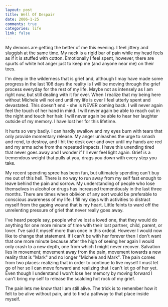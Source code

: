 ```yaml
--- 
layout: post
title: Well Of Despair
date: 2006-1-25
comments: true
categories: life
link: false
---
```

My demons are getting the better of me this evening. I feel jittery and sluggish at the same time. My neck is a rigid bar of pain while my head feels as if it is stuffed with cotton. Emotionally I feel spent, however, there are spurts of white hot anger just to keep me (and anyone near me) on their toes.

I'm deep in the wilderness that is grief and, although I may have made some progress in the last 108 days the reality is I will be moving through the grief process everyday for the rest of my life. Maybe not as intensely as I am right now, but still dealing with it for ever. When I realize that my being here without Michele will not end until my life is over I feel utterly spent and devastated. This doesn't end - she is NEVER coming back. I will never again feel the touch of her hand in mind. I will never again be able to reach out in the night and touch her hair. I will never again be able to hear her laughter outside of my memory. I have lost her for this lifetime.

It hurts so very badly. I can hardly swallow and my eyes burn with tears that only provide momentary release. My anger unleashes the urge to smash and rend, to destroy, and I hit the desk over and over until my hands are red and my arms ache from the repeated impacts. I have this unending tired that never goes away and I wonder if I'll ever feel light again. Grief is a tremendous weight that pulls at you, drags you down with every step you take.

My recent spending spree has been fun, but ultimately spending can't buy me out of this hell. There is no way to run away from my self fast enough to leave behind the pain and sorrow. My understanding of people who lose themselves in alcohol or drugs has increased tremendously in the last three months. There are times when oblivion of any sort would be preferable to conscious awareness of my life. I fill my days with activities to distract myself from the gaping wound that is my heart. Little feints to ward off the unrelenting pressure of grief that never really goes away.

I've heard people say, people who've lost a loved one, that they would do anything for one more minute of time with their lost partner, child, parent, or lover. I've said it myself more than once in this ordeal. However I would now like to change that statement. If I can't be with her forever then I don't want that one more minute because after the high of seeing her again I would only crash to a new depth, one from which I might never recover. Salvation lies in movement; movement away from the pain, movement towards a new reality that is "Mark" and no longer "Michele and Mark". The pain comes from two places: realizing that in order to continue to live myself I must let go of her so I can move forward and realizing that I can't let go of her yet. Even though I understand I won't lose her memory by moving forward I can't bring my self to release the scalding hot rock of my grief.

The pain lets me know that I am still alive. The trick is to remember how it felt to be alive without pain, and to find a pathway to that place inside myself.
